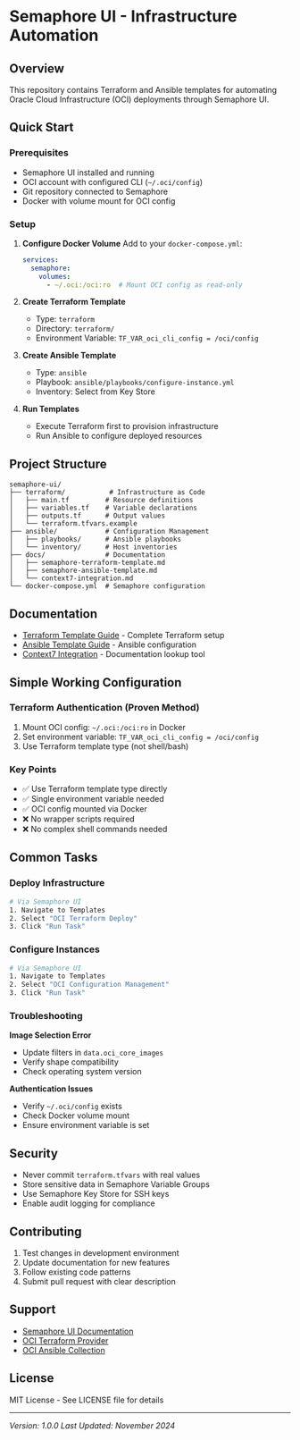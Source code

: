 # Semaphore UI - Infrastructure Automation

## Overview
This repository contains Terraform and Ansible templates for automating Oracle Cloud Infrastructure (OCI) deployments through Semaphore UI.

## Quick Start

### Prerequisites
- Semaphore UI installed and running
- OCI account with configured CLI (`~/.oci/config`)
- Git repository connected to Semaphore
- Docker with volume mount for OCI config

### Setup

1. **Configure Docker Volume**
   Add to your `docker-compose.yml`:
   ```yaml
   services:
     semaphore:
       volumes:
         - ~/.oci:/oci:ro  # Mount OCI config as read-only
   ```

2. **Create Terraform Template**
   - Type: `terraform`
   - Directory: `terraform/`
   - Environment Variable: `TF_VAR_oci_cli_config = /oci/config`

3. **Create Ansible Template**
   - Type: `ansible`  
   - Playbook: `ansible/playbooks/configure-instance.yml`
   - Inventory: Select from Key Store

4. **Run Templates**
   - Execute Terraform first to provision infrastructure
   - Run Ansible to configure deployed resources

## Project Structure

```
semaphore-ui/
├── terraform/           # Infrastructure as Code
│   ├── main.tf         # Resource definitions
│   ├── variables.tf    # Variable declarations
│   ├── outputs.tf      # Output values
│   └── terraform.tfvars.example
├── ansible/            # Configuration Management
│   ├── playbooks/      # Ansible playbooks
│   └── inventory/      # Host inventories
├── docs/               # Documentation
│   ├── semaphore-terraform-template.md
│   ├── semaphore-ansible-template.md
│   └── context7-integration.md
└── docker-compose.yml  # Semaphore configuration
```

## Documentation

- [Terraform Template Guide](docs/semaphore-terraform-template.md) - Complete Terraform setup
- [Ansible Template Guide](docs/semaphore-ansible-template.md) - Ansible configuration
- [Context7 Integration](docs/context7-integration.md) - Documentation lookup tool

## Simple Working Configuration

### Terraform Authentication (Proven Method)
1. Mount OCI config: `~/.oci:/oci:ro` in Docker
2. Set environment variable: `TF_VAR_oci_cli_config = /oci/config`
3. Use Terraform template type (not shell/bash)

### Key Points
- ✅ Use Terraform template type directly
- ✅ Single environment variable needed
- ✅ OCI config mounted via Docker
- ❌ No wrapper scripts required
- ❌ No complex shell commands needed

## Common Tasks

### Deploy Infrastructure
```bash
# Via Semaphore UI
1. Navigate to Templates
2. Select "OCI Terraform Deploy"
3. Click "Run Task"
```

### Configure Instances
```bash
# Via Semaphore UI
1. Navigate to Templates
2. Select "OCI Configuration Management"
3. Click "Run Task"
```

### Troubleshooting

**Image Selection Error**
- Update filters in `data.oci_core_images`
- Verify shape compatibility
- Check operating system version

**Authentication Issues**
- Verify `~/.oci/config` exists
- Check Docker volume mount
- Ensure environment variable is set

## Security

- Never commit `terraform.tfvars` with real values
- Store sensitive data in Semaphore Variable Groups
- Use Semaphore Key Store for SSH keys
- Enable audit logging for compliance

## Contributing

1. Test changes in development environment
2. Update documentation for new features
3. Follow existing code patterns
4. Submit pull request with clear description

## Support

- [Semaphore UI Documentation](https://docs.semaphoreui.com/)
- [OCI Terraform Provider](https://registry.terraform.io/providers/oracle/oci/latest/docs)
- [OCI Ansible Collection](https://docs.oracle.com/en-us/iaas/tools/oci-ansible-collection/latest/)

## License

MIT License - See LICENSE file for details

---

*Version: 1.0.0*
*Last Updated: November 2024*
